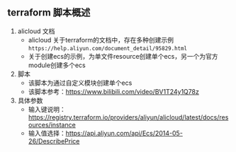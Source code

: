 ## terraform 脚本概述
1. alicloud 文档
    - alicloud 关于terraform的文档中，存在多种创建示例 `https://help.aliyun.com/document_detail/95829.html`
    - 关于创建ecs的示例，为单文件resource创建单个ecs，另一个为官方module创建多个ecs
2. 脚本
    - 该脚本为通过自定义模块创建单个ecs
    - 该脚本参考：https://www.bilibili.com/video/BV1T24y1Q78z
3. 具体参数
    - 输入键说明：https://registry.terraform.io/providers/aliyun/alicloud/latest/docs/resources/instance
    - 输入值选择：https://api.aliyun.com/api/Ecs/2014-05-26/DescribePrice

